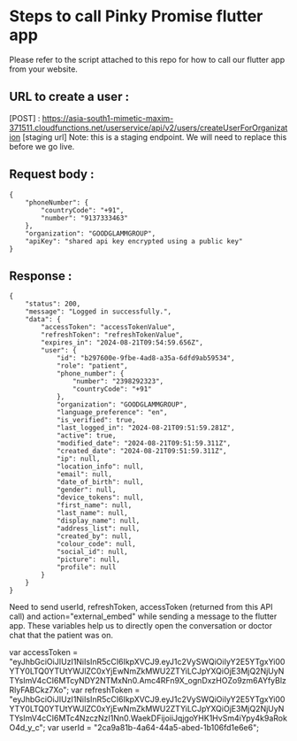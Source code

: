 # Steps to call Pinky Promise flutter app

Please refer to the script attached to this repo for how to call our flutter app from your website. 
## URL to create a user : 
[POST] : https://asia-south1-mimetic-maxim-371511.cloudfunctions.net/userservice/api/v2/users/createUserForOrganization [staging url]
Note: this is a staging endpoint. We will need to replace this before we go live.

## Request body : 

```
{
    "phoneNumber": {
        "countryCode": "+91",
        "number": "9137333463"
    }, 
    "organization": "GOODGLAMMGROUP",
    "apiKey": "shared api key encrypted using a public key"
}
```

## Response : 

```
{
    "status": 200,
    "message": "Logged in successfully.",
    "data": {
        "accessToken": "accessTokenValue",
        "refreshToken": "refreshTokenValue",
        "expires_in": "2024-08-21T09:54:59.656Z",
        "user": {
            "id": "b297600e-9fbe-4ad8-a35a-6dfd9ab59534",
            "role": "patient",
            "phone_number": {
                "number": "2398292323",
                "countryCode": "+91"
            },
            "organization": "GOODGLAMMGROUP",
            "language_preference": "en",
            "is_verified": true,
            "last_logged_in": "2024-08-21T09:51:59.281Z",
            "active": true,
            "modified_date": "2024-08-21T09:51:59.311Z",
            "created_date": "2024-08-21T09:51:59.311Z",
            "ip": null,
            "location_info": null,
            "email": null,
            "date_of_birth": null,
            "gender": null,
            "device_tokens": null,
            "first_name": null,
            "last_name": null,
            "display_name": null,
            "address_list": null,
            "created_by": null,
            "colour_code": null,
            "social_id": null,
            "picture": null,
            "profile": null
        }
    }
}
```

Need to send userId, refreshToken, accessToken (returned from this API call) and action="external_embed" while sending a message to the flutter app. 
These variables help us to directly open the conversation or doctor chat that the patient was on.



var accessToken = "eyJhbGciOiJIUzI1NiIsInR5cCI6IkpXVCJ9.eyJ1c2VySWQiOiIyY2E5YTgxYi00YTY0LTQ0YTUtYWJlZC0xYjEwNmZkMWU2ZTYiLCJpYXQiOjE3MjQ2NjUyNTYsImV4cCI6MTcyNDY2NTMxNn0.Amc4RFn9X_ognDxzHOZo9zm6AYfyBlzRlyFABCkz7Xo";
var refreshToken = "eyJhbGciOiJIUzI1NiIsInR5cCI6IkpXVCJ9.eyJ1c2VySWQiOiIyY2E5YTgxYi00YTY0LTQ0YTUtYWJlZC0xYjEwNmZkMWU2ZTYiLCJpYXQiOjE3MjQ2NjUyNTYsImV4cCI6MTc4NzczNzI1Nn0.WaekDFijoiiJqjgoYHK1HvSm4iYpy4k9aRokO4d_y_c";
var userId = "2ca9a81b-4a64-44a5-abed-1b106fd1e6e6";
